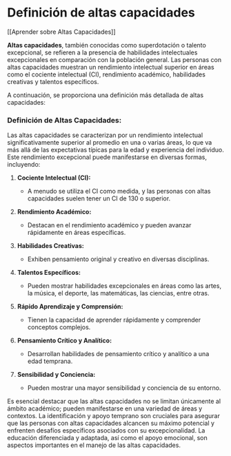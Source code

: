 # Definición de altas capacidades

[[Aprender sobre Altas Capacidades]]

**Altas capacidades**, también conocidas como superdotación o talento excepcional, se refieren a la presencia de habilidades intelectuales excepcionales en comparación con la población general. Las personas con altas capacidades muestran un rendimiento intelectual superior en áreas como el cociente intelectual (CI), rendimiento académico, habilidades creativas y talentos específicos.

A continuación, se proporciona una definición más detallada de altas capacidades:

### Definición de Altas Capacidades:

Las altas capacidades se caracterizan por un rendimiento intelectual significativamente superior al promedio en una o varias áreas, lo que va más allá de las expectativas típicas para la edad y experiencia del individuo. Este rendimiento excepcional puede manifestarse en diversas formas, incluyendo:

1. **Cociente Intelectual (CI):**
   - A menudo se utiliza el CI como medida, y las personas con altas capacidades suelen tener un CI de 130 o superior.

2. **Rendimiento Académico:**
   - Destacan en el rendimiento académico y pueden avanzar rápidamente en áreas específicas.

3. **Habilidades Creativas:**
   - Exhiben pensamiento original y creativo en diversas disciplinas.

4. **Talentos Específicos:**
   - Pueden mostrar habilidades excepcionales en áreas como las artes, la música, el deporte, las matemáticas, las ciencias, entre otras.

5. **Rápido Aprendizaje y Comprensión:**
   - Tienen la capacidad de aprender rápidamente y comprender conceptos complejos.

6. **Pensamiento Crítico y Analítico:**
   - Desarrollan habilidades de pensamiento crítico y analítico a una edad temprana.

7. **Sensibilidad y Conciencia:**
   - Pueden mostrar una mayor sensibilidad y conciencia de su entorno.

Es esencial destacar que las altas capacidades no se limitan únicamente al ámbito académico; pueden manifestarse en una variedad de áreas y contextos. La identificación y apoyo temprano son cruciales para asegurar que las personas con altas capacidades alcancen su máximo potencial y enfrenten desafíos específicos asociados con su excepcionalidad. La educación diferenciada y adaptada, así como el apoyo emocional, son aspectos importantes en el manejo de las altas capacidades.